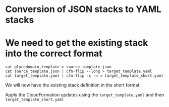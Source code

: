 # Conversion of JSON stacks to YAML stacks

# We need to get the existing stack into the correct format

```
cat glycodomain.template > source_template.json
cat source_template.json | cfn-flip --long > target_template.yaml
cat target_template.yaml | cfn-flip -c -n > target_template_short.yaml
```

We will now have the existing stack definition in the short format.

Apply the CloudFormation updates using the `target_template.yaml` and then `target_template_short.yaml`


